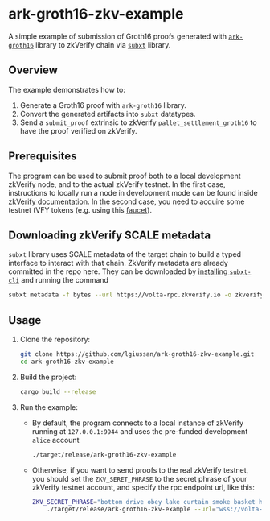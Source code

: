 # ark-groth16-zkv-example

A simple example of submission of Groth16 proofs generated with [`ark-groth16`](https://github.com/arkworks-rs/groth16) library to zkVerify chain via [`subxt`](https://github.com/paritytech/subxt) library.

## Overview

The example demonstrates how to:

1. Generate a Groth16 proof with `ark-groth16` library.
2. Convert the generated artifacts into `subxt` datatypes.
3. Send a `submit_proof` extrinsic to zkVerify `pallet_settlement_groth16` to have the proof verified on zkVerify.

## Prerequisites

The program can be used to submit proof both to a local development zkVerify node, and to the actual zkVerify testnet.
In the first case, instructions to locally run a node in development mode can be found inside [zkVerify documentation](https://github.com/zkVerify/zkVerify?tab=readme-ov-file#run-dev-node).
In the second case, you need to acquire some testnet tVFY tokens (e.g. using this [faucet](https://www.faucy.com/zkverify-volta)).

## Downloading zkVerify SCALE metadata

`subxt` library uses SCALE metadata of the target chain to build a typed interface to interact with that chain. ZkVerify metadata are already committed in the repo here. They can be downloaded by [installing `subxt-cli`](https://github.com/paritytech/subxt?tab=readme-ov-file#downloading-metadata-from-a-substrate-node) and running the command

```bash
subxt metadata -f bytes --url https://volta-rpc.zkverify.io -o zkverify-metadata.scale
```

## Usage

1. Clone the repository:

   ```bash
   git clone https://github.com/lgiussan/ark-groth16-zkv-example.git
   cd ark-groth16-zkv-example
   ```

2. Build the project:

   ```bash
   cargo build --release
   ```

3. Run the example:

   - By default, the program connects to a local instance of zkVerify running at `127.0.0.1:9944` and uses the pre-funded development `alice` account

     ```bash
     ./target/release/ark-groth16-zkv-example
     ```

   - Otherwise, if you want to send proofs to the real zkVerify testnet, you should set the `ZKV_SERET_PHRASE` to the secret phrase of your zkVerify testnet account, and specify the rpc endpoint url, like this:

     ```bash
     ZKV_SECRET_PHRASE="bottom drive obey lake curtain smoke basket hold race lonely fit walk" \
         ./target/release/ark-groth16-zkv-example --url="wss://volta-rpc.zkverify.io"
     ```
